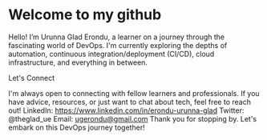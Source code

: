 # Welcome to my github
Hello! I’m Urunna Glad Erondu, a learner on a journey through the fascinating world of DevOps. I'm currently exploring the depths of automation, continuous integration/deployment (CI/CD), cloud infrastructure, and everything in between.

 
Let's Connect

I'm always open to connecting with fellow learners and professionals. If you have advice, resources, or just want to chat about tech, feel free to reach out!
LinkedIn: https://www.linkedin.com/in/erondu-urunna-glad 
Twitter: @theglad_ue
Email: ugerondu@gmail.com
Thank you for stopping by. Let's embark on this DevOps journey together!
